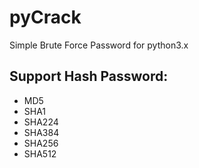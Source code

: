 # pyCrack

Simple Brute Force Password for python3.x

## Support Hash Password:
- MD5
- SHA1
- SHA224
- SHA384
- SHA256
- SHA512


